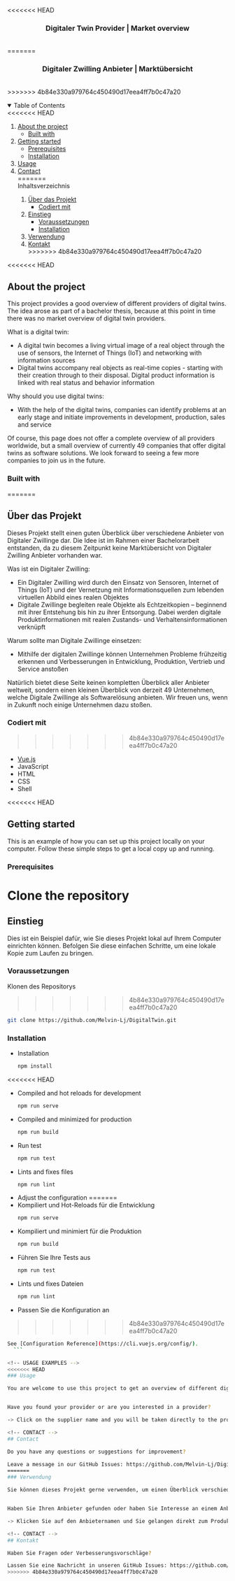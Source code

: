 <!-- PROJECT LOGO -->
<<<<<<< HEAD
<br />
  <h3 align="center">Digitaler Twin Provider | Market overview</h3><br>
=======
<p>
  <h3 align="center">Digitaler Zwilling Anbieter | Marktübersicht</h3><br>
>>>>>>> 4b84e330a979764c450490d17eea4ff7b0c47a20
</p>



<!-- TABLE OF CONTENTS -->
<details open="open">
<<<<<<< HEAD
  <summary>Table of Contents</summary>
  <ol>
    <li>
      <a href="#about-the-project">About the project</a>
      <ul>
        <li><a href="#built-with">Built with</a></li>
      </ul>
    </li>
    <li>
      <a href="#getting-started">Getting started</a>
      <ul>
        <li><a href="#prerequisites">Prerequisites</a></li>
        <li><a href="#installation">Installation</a></li>
      </ul>
    </li>
    <li><a href="#usage">Usage</a></li>
    <li><a href="#contact">Contact</a></li>
=======
  <summary>Inhaltsverzeichnis</summary>
  <ol>
    <li>
      <a href="#über-das-projekt">Über das Projekt</a>
      <ul>
        <li><a href="#codiert-mit">Codiert mit</a></li>
      </ul>
    </li>
    <li>
      <a href="#einstieg">Einstieg</a>
      <ul>
        <li><a href="#voraussetzungen">Voraussetzungen</a></li>
        <li><a href="#installation">Installation</a></li>
      </ul>
    </li>
    <li><a href="#verwendung">Verwendung</a></li>
    <li><a href="#kontakt">Kontakt</a></li>
>>>>>>> 4b84e330a979764c450490d17eea4ff7b0c47a20
  </ol>
</details>



<!-- ABOUT THE PROJECT -->
<<<<<<< HEAD
## About the project

This project provides a good overview of different providers of digital twins. The idea arose as part of a bachelor thesis, because at this point in time there was no market overview of digital twin providers.

What is a digital twin:
* A digital twin becomes a living virtual image of a real object through the use of sensors, the Internet of Things (IoT) and networking with information sources
* Digital twins accompany real objects as real-time copies - starting with their creation through to their disposal. Digital product information is linked with real status and behavior information

Why should you use digital twins:
* With the help of the digital twins, companies can identify problems at an early stage and initiate improvements in development, production, sales and service


Of course, this page does not offer a complete overview of all providers worldwide, but a small overview of currently 49 companies that offer digital twins as software solutions. We look forward to seeing a few more companies to join us in the future.

### Built with
=======
## Über das Projekt

Dieses Projekt stellt einen guten Überblick über verschiedene Anbieter von Digitaler Zwillinge dar. Die Idee ist im Rahmen einer Bachelorarbeit entstanden, da zu diesem Zeitpunkt keine Marktübersicht von Digitaler Zwilling Anbieter vorhanden war.

Was ist ein Digitaler Zwilling:
* Ein Digitaler Zwilling wird durch den Einsatz von Sensoren, Internet of Things (IoT) und der Vernetzung mit Informationsquellen zum lebenden virtuellen Abbild eines realen Objektes
* Digitale Zwillinge begleiten reale Objekte als Echtzeitkopien – beginnend mit ihrer Entstehung bis hin zu ihrer Entsorgung. Dabei werden digitale Produktinformationen mit realen Zustands- und Verhaltensinformationen verknüpft

Warum sollte man Digitale Zwillinge einsetzen:
* Mithilfe der digitalen Zwillinge können Unternehmen Probleme frühzeitig erkennen und Verbesserungen in Entwicklung, Produktion, Vertrieb und Service anstoßen


Natürlich bietet diese Seite keinen kompletten Überblick aller Anbieter weltweit, sondern einen kleinen Überblick von derzeit 49 Unternehmen, welche Digitale Zwillinge als Softwarelösung anbieten. Wir freuen uns, wenn in Zukunft noch einige Unternehmen dazu stoßen.

### Codiert mit
>>>>>>> 4b84e330a979764c450490d17eea4ff7b0c47a20

* [Vue.js](https://vuejs.org/)
* JavaScript
* HTML
* CSS
* Shell




<!-- GETTING STARTED -->
<<<<<<< HEAD
## Getting started

This is an example of how you can set up this project locally on your computer. Follow these simple steps to get a local copy up and running.

### Prerequisites

Clone the repository
=======
## Einstieg

Dies ist ein Beispiel dafür, wie Sie dieses Projekt lokal auf Ihrem Computer einrichten können. Befolgen Sie diese einfachen Schritte, um eine lokale Kopie zum Laufen zu bringen.

### Voraussetzungen

Klonen des Repositorys
>>>>>>> 4b84e330a979764c450490d17eea4ff7b0c47a20
   ```sh
   git clone https://github.com/Melvin-Lj/DigitalTwin.git
   ```

### Installation

* Installation
  ```sh
  npm install
<<<<<<< HEAD
* Compiled and hot reloads for development
  ```sh
  npm run serve
* Compiled and minimized for production
  ```sh
  npm run build
* Run test
  ```sh
  npm run test
* Lints and fixes files
  ```sh
  npm run lint
* Adjust the configuration
=======
* Kompiliert und Hot-Reloads für die Entwicklung
  ```sh
  npm run serve
* Kompiliert und minimiert für die Produktion
  ```sh
  npm run build
* Führen Sie Ihre Tests aus
  ```sh
  npm run test
* Lints und fixes Dateien
  ```sh
  npm run lint
* Passen Sie die Konfiguration an
>>>>>>> 4b84e330a979764c450490d17eea4ff7b0c47a20
  ```sh
  See [Configuration Reference](https://cli.vuejs.org/config/).
    ```

<!-- USAGE EXAMPLES -->
<<<<<<< HEAD
### Usage

You are welcome to use this project to get an overview of different digital twin providers. In order to find the right provider for you quickly and easily, you can set your filters and receive your result. You also have the option of comparing two companies side by side in order to be able to decide on one more quickly.


Have you found your provider or are you interested in a provider?

 -> Click on the supplier name and you will be taken directly to the product!

<!-- CONTACT -->
## Contact

Do you have any questions or suggestions for improvement?

Leave a message in our GitHub Issues: https://github.com/Melvin-Lj/DigitalTwin/issues
=======
### Verwendung

Sie können dieses Projekt gerne verwenden, um einen Überblick verschiedener Digitaler Zwilling Anbieter zu erhalten. Um einfach und schnell den zu Ihnen passenden Anbieter zu finden, können Sie Ihre Filter setzen und erhalten Ihr Ergebnis. Auch haben Sie die Möglichkeit zwei Unternehmen nebeneinander zu vergleichen, um sich schneller entscheiden für eines entscheiden zu können.


Haben Sie Ihren Anbieter gefunden oder haben Sie Interesse an einem Anbieter?

 -> Klicken Sie auf den Anbieternamen und Sie gelangen direkt zum Produkt!

<!-- CONTACT -->
## Kontakt

Haben Sie Fragen oder Verbesserungsvorschläge?

Lassen Sie eine Nachricht in unseren GitHub Issues: https://github.com/Melvin-Lj/DigitalTwin/issues
>>>>>>> 4b84e330a979764c450490d17eea4ff7b0c47a20
